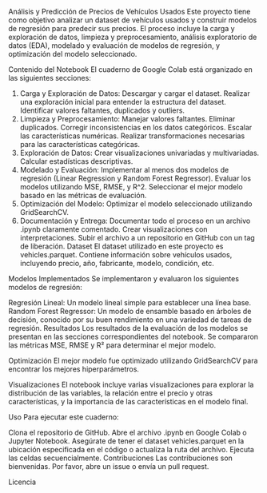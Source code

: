 Análisis y Predicción de Precios de Vehículos Usados
Este proyecto tiene como objetivo analizar un dataset de vehículos usados y construir modelos de regresión para predecir sus precios. El proceso incluye la carga y exploración de datos, limpieza y preprocesamiento, análisis exploratorio de datos (EDA), modelado y evaluación de modelos de regresión, y optimización del modelo seleccionado.

Contenido del Notebook
El cuaderno de Google Colab está organizado en las siguientes secciones:

1. Carga y Exploración de Datos:
Descargar y cargar el dataset.
Realizar una exploración inicial para entender la estructura del dataset.
Identificar valores faltantes, duplicados y outliers.
2. Limpieza y Preprocesamiento:
Manejar valores faltantes.
Eliminar duplicados.
Corregir inconsistencias en los datos categóricos.
Escalar las características numéricas.
Realizar transformaciones necesarias para las características categóricas.
3. Exploración de Datos:
Crear visualizaciones univariadas y multivariadas.
Calcular estadísticas descriptivas.
4. Modelado y Evaluación:
Implementar al menos dos modelos de regresión (Linear Regression y Random Forest Regressor).
Evaluar los modelos utilizando MSE, RMSE, y R^2.
Seleccionar el mejor modelo basado en las métricas de evaluación.
5. Optimización del Modelo:
Optimizar el modelo seleccionado utilizando GridSearchCV.
6. Documentación y Entrega:
Documentar todo el proceso en un archivo .ipynb claramente comentado.
Crear visualizaciones con interpretaciones.
Subir el archivo a un repositorio en GitHub con un tag de liberación.
Dataset
El dataset utilizado en este proyecto es vehicles.parquet. Contiene información sobre vehículos usados, incluyendo precio, año, fabricante, modelo, condición, etc.

Modelos Implementados
Se implementaron y evaluaron los siguientes modelos de regresión:

Regresión Lineal: Un modelo lineal simple para establecer una línea base.
Random Forest Regressor: Un modelo de ensamble basado en árboles de decisión, conocido por su buen rendimiento en una variedad de tareas de regresión.
Resultados
Los resultados de la evaluación de los modelos se presentan en las secciones correspondientes del notebook. Se compararon las métricas MSE, RMSE y R² para determinar el mejor modelo.

Optimización
El mejor modelo fue optimizado utilizando GridSearchCV para encontrar los mejores hiperparámetros.

Visualizaciones
El notebook incluye varias visualizaciones para explorar la distribución de las variables, la relación entre el precio y otras características, y la importancia de las características en el modelo final.

Uso
Para ejecutar este cuaderno:

Clona el repositorio de GitHub.
Abre el archivo .ipynb en Google Colab o Jupyter Notebook.
Asegúrate de tener el dataset vehicles.parquet en la ubicación especificada en el código o actualiza la ruta del archivo.
Ejecuta las celdas secuencialmente.
Contribuciones
Las contribuciones son bienvenidas. Por favor, abre un issue o envía un pull request.

Licencia

